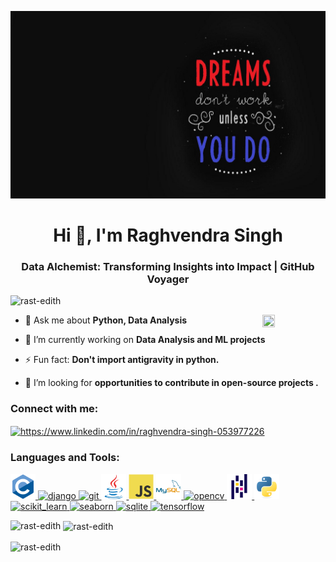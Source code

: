<p align="center">
  <img src="https://github.com/RaST-EDITH/Task_Monitor/blob/main/Design/firstpage1.jpg" width="100%" height="300">
</p>

<h1 align="center">Hi 👋, I'm Raghvendra Singh</h1>
<h3 align="center">Data Alchemist: Transforming Insights into Impact | GitHub Voyager</h3>

<p align="left"> <img src="https://komarev.com/ghpvc/?username=rast-edith&label=Profile%20views&color=0e75b6&style=flat" alt="rast-edith" /> </p>

<img align="right" src="https://i.gifer.com/X5m3.gif" height="20%" width="20%" >


- 💬 Ask me about **Python, Data Analysis**

- 🔭 I’m currently working on **Data Analysis and ML projects**

- ⚡ Fun fact: **Don't import antigravity in python.**

- 🤝 I’m looking for **opportunities to contribute in open-source projects .**

<h3 align="left">Connect with me:</h3>
<p align="left">
<a href="https://linkedin.com/in/https://www.linkedin.com/in/raghvendra-singh-053977226" target="blank"><img align="center" src="https://raw.githubusercontent.com/rahuldkjain/github-profile-readme-generator/master/src/images/icons/Social/linked-in-alt.svg" alt="https://www.linkedin.com/in/raghvendra-singh-053977226" height="30" width="40" /></a>
</p>

<h3 align="left">Languages and Tools:</h3>
<p align="left"> <a href="https://www.cprogramming.com/" target="_blank" rel="noreferrer"> <img src="https://raw.githubusercontent.com/devicons/devicon/master/icons/c/c-original.svg" alt="c" width="40" height="40"/> </a> <a href="https://www.djangoproject.com/" target="_blank" rel="noreferrer"> <img src="https://cdn.worldvectorlogo.com/logos/django.svg" alt="django" width="40" height="40"/> </a> <a href="https://git-scm.com/" target="_blank" rel="noreferrer"> <img src="https://www.vectorlogo.zone/logos/git-scm/git-scm-icon.svg" alt="git" width="40" height="40"/> </a> <a href="https://www.java.com" target="_blank" rel="noreferrer"> <img src="https://raw.githubusercontent.com/devicons/devicon/master/icons/java/java-original.svg" alt="java" width="40" height="40"/> </a> <a href="https://developer.mozilla.org/en-US/docs/Web/JavaScript" target="_blank" rel="noreferrer"> <img src="https://raw.githubusercontent.com/devicons/devicon/master/icons/javascript/javascript-original.svg" alt="javascript" width="40" height="40"/> </a> <a href="https://www.mysql.com/" target="_blank" rel="noreferrer"> <img src="https://raw.githubusercontent.com/devicons/devicon/master/icons/mysql/mysql-original-wordmark.svg" alt="mysql" width="40" height="40"/> </a> <a href="https://opencv.org/" target="_blank" rel="noreferrer"> <img src="https://www.vectorlogo.zone/logos/opencv/opencv-icon.svg" alt="opencv" width="40" height="40"/> </a> <a href="https://pandas.pydata.org/" target="_blank" rel="noreferrer"> <img src="https://raw.githubusercontent.com/devicons/devicon/2ae2a900d2f041da66e950e4d48052658d850630/icons/pandas/pandas-original.svg" alt="pandas" width="40" height="40"/> </a> <a href="https://www.python.org" target="_blank" rel="noreferrer"> <img src="https://raw.githubusercontent.com/devicons/devicon/master/icons/python/python-original.svg" alt="python" width="40" height="40"/> </a> <a href="https://scikit-learn.org/" target="_blank" rel="noreferrer"> <img src="https://upload.wikimedia.org/wikipedia/commons/0/05/Scikit_learn_logo_small.svg" alt="scikit_learn" width="40" height="40"/> </a> <a href="https://seaborn.pydata.org/" target="_blank" rel="noreferrer"> <img src="https://seaborn.pydata.org/_images/logo-mark-lightbg.svg" alt="seaborn" width="40" height="40"/> </a> <a href="https://www.sqlite.org/" target="_blank" rel="noreferrer"> <img src="https://www.vectorlogo.zone/logos/sqlite/sqlite-icon.svg" alt="sqlite" width="40" height="40"/> </a> <a href="https://www.tensorflow.org" target="_blank" rel="noreferrer"> <img src="https://www.vectorlogo.zone/logos/tensorflow/tensorflow-icon.svg" alt="tensorflow" width="40" height="40"/> </a> </p>

<p><img align="left" src="https://github-readme-stats.vercel.app/api/top-langs?username=rast-edith&show_icons=true&locale=en&layout=compact" alt="rast-edith" /></p>

<p>&nbsp;<img align="center" src="https://github-readme-stats.vercel.app/api?username=rast-edith&show_icons=true&locale=en" alt="rast-edith" /></p>

<p><img align="center" src="https://github-readme-streak-stats.herokuapp.com/?user=rast-edith&" alt="rast-edith" /></p>
